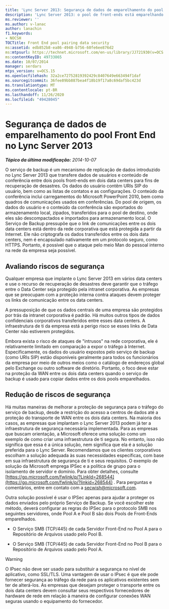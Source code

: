 ```yaml
---
title: 'Lync Server 2013: Segurança de dados de emparelhamento do pool Front End'
description: 'Lync Server 2013: o pool de front-ends está emparelhando a segurança de dados.'
ms.reviewer: ''
ms.author: v-lanac
author: lanachin
f1.keywords:
- NOCSH
TOCTitle: Front End pool pairing data security
ms:assetid: edb852b8-ea86-4948-b756-60fe6ee876d2
ms:mtpsurl: https://technet.microsoft.com/en-us/library/JJ721930(v=OCS.15)
ms:contentKeyID: 49733865
ms.date: 10/07/2014
manager: serdars
mtps_version: v=OCS.15
ms.openlocfilehash: 32a2ce72752819392429c8407649e663494f1daf
ms.sourcegitcommit: 36fee89bb887bea4f18b19f17a8c69daf5bc423d
ms.translationtype: MT
ms.contentlocale: pt-BR
ms.lasthandoff: 11/26/2020
ms.locfileid: "49428045"
---
```

# <a name="front-end-pool-pairing-data-security-in-lync-server-2013"></a>Segurança de dados de emparelhamento do pool Front End no Lync Server 2013

<div data-xmlns="http://www.w3.org/1999/xhtml">

<div class="topic" data-xmlns="http://www.w3.org/1999/xhtml" data-msxsl="urn:schemas-microsoft-com:xslt" data-cs="https://msdn.microsoft.com/">

<div data-asp="https://msdn2.microsoft.com/asp">



</div>

<div id="mainSection">

<div id="mainBody">

<span> </span>

_**Tópico da última modificação:** 2014-10-07_

O serviço de backup é um mecanismo de replicação de dados introduzido no Lync Server 2013 que transfere dados de usuários e conteúdo de conferência entre dois pools front-ends em dois data centers para fins de recuperação de desastres. Os dados do usuário contêm URIs SIP do usuário, bem como as listas de contatos e as configurações. O conteúdo da conferência inclui carregamentos do Microsoft PowerPoint 2010, bem como quadros de comunicações usados em conferências. Do pool de origem, os dados do usuário e o conteúdo da conferência são exportados do armazenamento local, zipados, transferidos para o pool de destino, onde eles são descompactados e importados para armazenamento local. O Serviço de Backup pressupõe que o link de comunicações entre os dois data centers está dentro da rede corporativa que está protegida a partir da Internet. Ele não criptografa os dados transferidos entre os dois data centers, nem é encapsulado nativamente em um protocolo seguro, como HTTPS. Portanto, é possível que o ataque pelo meio Man do pessoal interno na rede da empresa seja possível.

<div>

## <a name="evaluating-security-risks"></a>Avaliando riscos de segurança

Qualquer empresa que implante o Lync Server 2013 em vários data centers e use o recurso de recuperação de desastres deve garantir que o tráfego entre o Data Center seja protegido pela intranet corporativa. As empresas que se preocupam com a proteção interna contra ataques devem proteger os links de comunicação entre os data centers.

A pressuposição de que os dados centrais de uma empresa são protegidos por trás da intranet corporativa é padrão. Há muitos outros tipos de dados confidenciais corporativos transferidos entre esses data centers. A infraestrutura de ti da empresa está a perigo risco se esses links de Data Center não estiverem protegidos.

Embora exista o risco de ataques de "intrusos" na rede corporativa, ele é relativamente limitado em comparação a expor o tráfego à Internet. Especificamente, os dados do usuário expostos pelo serviço de backup (como URIs SIP) estão disponíveis geralmente para todos os funcionários da empresa por meio de outros meios como o catálogo de endereços global pelo Exchange ou outro software de diretório. Portanto, o foco deve estar na proteção da WAN entre os dois data centers quando o serviço de backup é usado para copiar dados entre os dois pools emparelhados.

</div>

<div>

## <a name="mitigating-security-risks"></a>Redução de riscos de segurança

Há muitas maneiras de melhorar a proteção de segurança para o tráfego do serviço de backup, desde a restrição do acesso a centros de dados até a proteção do transporte de WAN entre os dois data centers. Na maioria dos casos, as empresas que implantam o Lync Server 2013 podem já ter a infraestrutura de segurança necessária implementada. Para as empresas que buscam orientação, a Microsoft oferece uma solução como um exemplo de como criar uma infraestrutura de ti segura. No entanto, isso não significa que essa é a única solução, nem significa que ela é a solução preferida para o Lync Server. Recomendamos que os clientes corporativos escolham a solução adequada às suas necessidades específicas, com base em sua infraestrutura de segurança de ti e seus requisitos. O exemplo de solução da Microsoft emprega IPSec e a política de grupo para o isolamento de servidor e domínio. Para obter detalhes, consulte [https://go.microsoft.com/fwlink/p/?LinkId=268544](https://go.microsoft.com/fwlink/p/?linkid=268544) . Para perguntas e comentários, entre em contato com a secwish@microsoft.com.

Outra solução possível é usar o IPSec apenas para ajudar a proteger os dados enviados pelo próprio Serviço de Backup. Se você escolher este método, deverá configurar as regras do IPSec para o protocolo SMB nos seguintes servidores, onde Pool A e Pool B são dois Pools de Front-Ends emparelhados.

  - O Serviço SMB (TCP/445) de cada Servidor Front-End no Pool A para o Repositório de Arquivos usado pelo Pool B.

  - O Serviço SMB (TCP/445) de cada Servidor Front-End no Pool B para o Repositório de Arquivos usado pelo Pool A.

<div>


> [!WARNING]  
> O IPsec não deve ser usado para substituir a segurança no nível de aplicativo, como SSL/TLS. Uma vantagem de usar o IPsec é que ele pode fornecer segurança ao tráfego da rede para os aplicativos existentes sem ter de alterá-los. As empresas que desejam proteger o transporte entre os dois data centers devem consultar seus respectivos fornecedores de hardware de rede em relação à maneira de configurar conexões WAN seguras usando o equipamento do fornecedor.



</div>

</div>

</div>

<span> </span>

</div>

</div>

</div>

